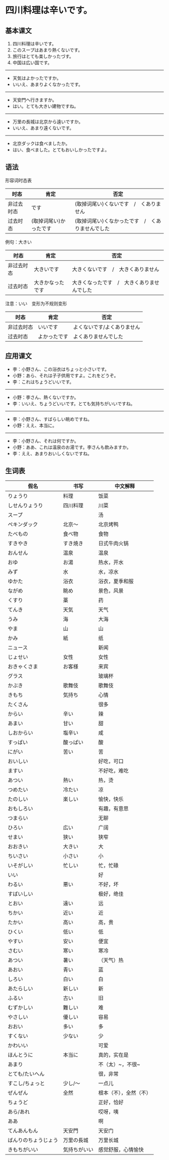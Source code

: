 # 四川料理は辛いです。

## 基本课文

1. 四川料理は辛いです。
2. このスープはあまり熱くないです。
3. 旅行はとても楽しかったづす。
4. 中国は広い国です。

---

- 天気はよかったですか。
- いいえ、あまりよくなかったです。

---

- 天安門へ行きますか。
- はい。とても大きい建物ですね。

---

- 万里の長城は北京から遠いですか。
- いいえ、あまり遠くないです。

---

- 北京ダックは食べましたか。
- はい、食べました。とてもおいしかったですよ。

## 语法

形容词时态表

| 时态       | 肯定                   | 否定                                              |
| ---------- | ---------------------- | ------------------------------------------------- |
| 非过去时态 | です                   | (取掉词尾い)くないです　/　くありません           |
| 过去时态   | (取掉词尾い)かったです | (取掉词尾い)くなかったです　/　くありませんでした |

例句：大きい

| 时态       | 肯定             | 否定                                        |
| ---------- | ---------------- | ------------------------------------------- |
| 非过去时态 | 大きいです       | 大きくないです　/　大きくありません         |
| 过去时态   | 大きかなったです | 大きくなったです　/　大きくありませんでした |

注意：いい　变形为不规则变形

| 时态       | 肯定         | 否定                        |
| ---------- | ------------ | --------------------------- |
| 非过去时态 | いいです     | よくないです/よくありません |
| 过去时态   | よかったです | よくありませんでした        |

## 应用课文

- 李：小野さん、この浴衣はちょっと小さいです。
- 小野：あら、それは子子供用ですよ。これをどうぞ。
- 李：これはちょうどいいです。

---

- 小野：李さん、熱くないですか。
- 李：いいえ、ちょうどいいです。とても気持ちがいいですね。

---

- 李：小野さん、すばらしい眺めですね。
- 小野：ええ、本当に。

---

- 李：小野さん、それは何ですか。
- 小野：ああ、これは温泉のお湯です。李さんも飲みますか。
- 李：ええ、あまりおいしくないですね。

## 生词表

| 假名                 | 书写         | 中文解释               |
| -------------------- | ------------ | ---------------------- |
| りょうり             | 料理         | 饭菜                   |
| しせんりょうり       | 四川料理     | 川菜                   |
| スープ               |              | 汤                     |
| ペキンダック         | 北京～       | 北京烤鸭               |
| たべもの             | 食べ物       | 食物                   |
| すきやき             | すき焼き     | 日式牛肉火锅           |
| おんせん             | 温泉         | 温泉                   |
| おゆ                 | お湯         | 热水，开水             |
| みず                 | 水           | 水，凉水               |
| ゆかた               | 浴衣         | 浴衣，夏季和服         |
| ながめ               | 眺め         | 景色，风景             |
| くすり               | 薬           | 药                     |
| てんき               | 天気         | 天气                   |
| うみ                 | 海           | 大海                   |
| やま                 | 山           | 山                     |
| かみ                 | 紙           | 纸                     |
| ニュース             |              | 新闻                   |
| じょせい             | 女性         | 女性                   |
| おきゃくさま         | お客様       | 来宾                   |
| グラス               |              | 玻璃杯                 |
| かぶき               | 歌舞伎       | 歌舞伎                 |
| きもち               | 気持ち       | 心情                   |
| たくさん             |              | 很多                   |
| からい               | 辛い         | 辣                     |
| あまい               | 甘い         | 甜                     |
| しおからい           | 塩辛い       | 咸                     |
| すっぱい             | 酸っぱい     | 酸                     |
| にがい               | 苦い         | 苦                     |
| おいしい             |              | 好吃，可口             |
| ますい               |              | 不好吃，难吃           |
| あつい               | 熱い         | 热，烫                 |
| つめたい             | 冷たい       | 凉                     |
| たのしい             | 楽しい       | 愉快，快乐             |
| おもしろい           |              | 有趣，有意思           |
| つまらい             |              | 无聊                   |
| ひろい               | 広い         | 广阔                   |
| せまい               | 狭い         | 狭窄                   |
| おおきい             | 大きい       | 大                     |
| ちいさい             | 小さい       | 小                     |
| いそがしい           | 忙しい       | 忙，忙碌               |
| いい                 |              | 好                     |
| わるい               | 悪い         | 不好，坏               |
| すばいしい           |              | 极好，绝佳             |
| とおい               | 遠い         | 远                     |
| ちかい               | 近い         | 近                     |
| たかい               | 高い         | 高，贵                 |
| ひくい               | 低い         | 低                     |
| やすい               | 安い         | 便宜                   |
| さむい               | 寒い         | 寒冷                   |
| あつい               | 暑い         | （天气）热             |
| あおい               | 青い         | 蓝                     |
| しろい               | 白い         | 白                     |
| あたらしい           | 新しい       | 新                     |
| ふるい               | 古い         | 旧                     |
| むずかしい           | 難しい       | 难                     |
| やさしい             | 優しい       | 容易                   |
| おおい               | 多い         | 多                     |
| すくない             | 少ない       | 少                     |
| かわいい             |              | 可爱                   |
| ほんとうに           | 本当に       | 真的，实在是           |
| あまり               |              | 不（太）~，不很~       |
| とても/たいへん      |              | 很，非常               |
| すこし/ちょっと      | 少し/～      | 一点儿                 |
| ぜんぜん             | 全然         | 根本（不），全然（不） |
| ちょうど             |              | 正好，恰好             |
| あら/あれ            |              | 哎呀，咦               |
| ああ                 |              | 啊                     |
| てんあんもん         | 天安門       | 天安门                 |
| ばんりのちょうじょう | 万里の長城   | 万里长城               |
| きもちがいい         | 気持ちがいい | 感觉舒服，心情愉快     |
